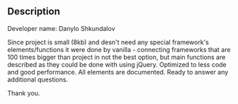 ## Description
Developer name: Danylo Shkundalov

Since project is small (8kb) and desn't need any special framework's elements/functions it were done by vanilla - connecting frameworks that are 100 times bigger than project in not the best option, but main functions are described as they could be done with using jQuery. Optimized to less code and good performance. All elements are documented. Ready to answer any additional questions.


Thank you.
